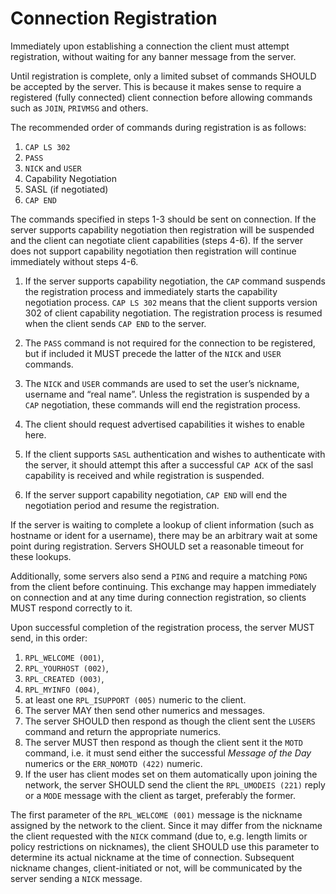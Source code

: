 # Connection Registration

Immediately upon establishing a connection the client must attempt registration, without waiting for any banner message from the server.

Until registration is complete, only a limited subset of commands SHOULD be accepted by the server. This is because it makes sense to require a registered (fully connected) client connection before allowing commands such as `JOIN`, `PRIVMSG` and others.

The recommended order of commands during registration is as follows:

1. `CAP LS 302`
2. `PASS`
3. `NICK` and `USER`
4. Capability Negotiation
5. SASL (if negotiated)
6. `CAP END`

The commands specified in steps 1-3 should be sent on connection. If the server supports capability negotiation then registration will be suspended and the client can negotiate client capabilities (steps 4-6). If the server does not support capability negotiation then registration will continue immediately without steps 4-6.

1. If the server supports capability negotiation, the `CAP` command suspends the registration process and immediately starts the capability negotiation process. `CAP LS 302` means that the client supports version 302 of client capability negotiation. The registration process is resumed when the client sends `CAP END` to the server.

2. The `PASS` command is not required for the connection to be registered, but if included it MUST precede the latter of the `NICK` and `USER` commands.

3. The `NICK` and `USER` commands are used to set the user’s nickname, username and “real name”. Unless the registration is suspended by a `CAP` negotiation, these commands will end the registration process.

4. The client should request advertised capabilities it wishes to enable here.

5. If the client supports `SASL` authentication and wishes to authenticate with the server, it should attempt this after a successful `CAP ACK` of the sasl capability is received and while registration is suspended.

6. If the server support capability negotiation, `CAP END` will end the negotiation period and resume the registration.

If the server is waiting to complete a lookup of client information (such as hostname or ident for a username), there may be an arbitrary wait at some point during registration. Servers SHOULD set a reasonable timeout for these lookups.

Additionally, some servers also send a `PING` and require a matching `PONG` from the client before continuing. This exchange may happen immediately on connection and at any time during connection registration, so clients MUST respond correctly to it.

Upon successful completion of the registration process, the server MUST send, in this order:

1. `RPL_WELCOME (001)`,
2. `RPL_YOURHOST (002)`,
3. `RPL_CREATED (003)`,
4. `RPL_MYINFO (004)`,
5. at least one `RPL_ISUPPORT (005)` numeric to the client.
6. The server MAY then send other numerics and messages.
7. The server SHOULD then respond as though the client sent the `LUSERS` command and return the appropriate numerics.
8. The server MUST then respond as though the client sent it the `MOTD` command, i.e. it must send either the successful _Message of the Day_ numerics or the `ERR_NOMOTD (422)` numeric.
9. If the user has client modes set on them automatically upon joining the network, the server SHOULD send the client the `RPL_UMODEIS (221)` reply or a `MODE` message with the client as target, preferably the former.

The first parameter of the `RPL_WELCOME (001)` message is the nickname assigned by the network to the client. Since it may differ from the nickname the client requested with the `NICK` command (due to, e.g. length limits or policy restrictions on nicknames), the client SHOULD use this parameter to determine its actual nickname at the time of connection. Subsequent nickname changes, client-initiated or not, will be communicated by the server sending a `NICK` message.